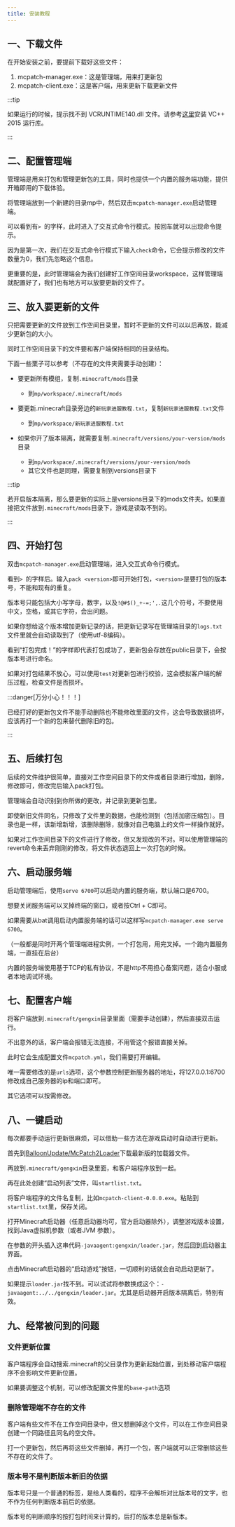 ```yaml
---
title: 安装教程
---
```


## 一、下载文件

在开始安装之前，要提前下载好这些文件：

1. mcpatch-manager.exe：这是管理端，用来打更新包
2. mcpatch-client.exe：这是客户端，用来更新下载更新文件

:::tip

如果运行的时候，提示找不到 VCRUNTIME140.dll 文件。请参考[这里](../faq.md#由于找不到VCRUNTIME140.dll，无法继续执行代码)安装 VC++ 2015 运行库。

:::

## 二、配置管理端

管理端是用来打包和管理更新包的工具，同时也提供一个内置的服务端功能，提供开箱即用的下载体验。

将管理端放到一个新建的目录mp中，然后双击`mcpatch-manager.exe`启动管理端。

可以看到有`> `的字样，此时进入了交互式命令行模式。按回车就可以出现命令提示。

因为是第一次，我们在交互式命令行模式下输入`check`命令，它会提示修改的文件数量为0，我们先忽略这个信息。

更重要的是，此时管理端会为我们创建好工作空间目录workspace，这样管理端就配置好了，我们也有地方可以放要更新的文件了。

## 三、放入要更新的文件

只把需要更新的文件放到工作空间目录里，暂时不更新的文件可以以后再放，能减少更新包的大小。

同时工作空间目录下的文件要和客户端保持相同的目录结构。

下面一些栗子可以参考（不存在的文件夹需要手动创建）：

+ 要更新所有模组，复制`.minecraft/mods`目录
  + 到`mp/workspace/.minecraft/mods`

+ 要更新.minecraft目录旁边的`新玩家进服教程.txt`，复制`新玩家进服教程.txt`文件
  + 到`mp/workspace/新玩家进服教程.txt`

+ 如果你开了版本隔离，就需要复制`.minecraft/versions/your-version/mods`目录
  + 到`mp/workspace/.minecraft/versions/your-version/mods`
  + 其它文件也是同理，需要复制到versions目录下

:::tip

若开启版本隔离，那么要更新的实际上是versions目录下的mods文件夹。如果直接把文件放到`.minecraft/mods`目录下，游戏是读取不到的。

:::

## 四、开始打包

双击`mcpatch-manager.exe`启动管理端，进入交互式命令行模式。

看到`> `的字样后。输入`pack <version>`即可开始打包，`<version>`是要打包的版本号，不能和现有的重复。

版本号只能包括大小写字母，数字，以及`!@#$()_+-=;',.`这几个符号，不要使用中文，空格，或其它字符，会出问题。

如果你想给这个版本增加更新记录的话，把更新记录写在管理端目录的`logs.txt`文件里就会自动读取到了（使用utf-8编码）。

看到“打包完成！”的字样即代表打包成功了，更新包会存放在public目录下，会按版本号进行命名。

如果对打包结果不放心，可以使用`test`对更新包进行校验，这会模拟客户端的解压过程，检查文件是否损坏。

:::danger[万分小心！！！]

已经打好的更新包文件不能手动删除也不能修改里面的文件，这会导致数据损坏，应该再打一个新的包来替代删除旧的包。

:::

## 五、后续打包

后续的文件维护很简单，直接对工作空间目录下的文件或者目录进行增加，删除，修改即可，修改完后输入pack打包。

管理端会自动识别到你所做的更改，并记录到更新包里。

即使新旧文件同名，只修改了文件里的数据，也能检测到（包括加密压缩包）。目录也是一样，该新增新增，该删除删除，就像对自己电脑上的文件一样操作就好。

如果对工作空间目录下的文件进行了修改，但又发现改的不对。可以使用管理端的revert命令来丢弃刚刚的修改，将文件状态退回上一次打包的时候。

## 六、启动服务端

启动管理端后，使用`serve 6700`可以启动内置的服务端，默认端口是6700。

想要关闭服务端可以叉掉终端的窗口，或者按Ctrl + C即可。

如果需要从bat调用启动内置服务端的话可以这样写`mcpatch-manager.exe serve 6700`。

（一般都是同时开两个管理端进程实例，一个打包用，用完叉掉。一个跑内置服务端，一直挂在后台）

内置的服务端使用基于TCP的私有协议，不是http不用担心备案问题，适合小服或者本地调试环境。

## 七、配置客户端

将客户端放到`.minecraft/gengxin`目录里面（需要手动创建），然后直接双击运行。

不出意外的话，客户端会报错无法连接，不用管这个报错直接关掉。

此时它会生成配置文件`mcpatch.yml`，我们需要打开编辑。

唯一需要修改的是`urls`选项，这个参数控制更新服务器的地址，将127.0.0.1:6700修改成自己服务器的ip和端口即可。

其它选项可以按需修改。

## 八、一键启动

每次都要手动运行更新很麻烦，可以借助一些方法在游戏启动时自动进行更新。

首先到[BalloonUpdate/McPatch2Loader](https://github.com/BalloonUpdate/McPatch2Loader/releases)下载最新版的加载器文件。

再放到`.minecraft/gengxin`目录里面，和客户端程序放到一起。

再在此处创建“启动列表”文件，叫`startlist.txt`。

将客户端程序的文件名复制，比如`mcpatch-client-0.0.0.exe`。粘贴到`startlist.txt`里，保存关闭。

打开Minecraft启动器（任意启动器均可，官方启动器除外），调整游戏版本设置，找到Java虚拟机参数（或者JVM 参数）。

在参数的开头插入这串代码`-javaagent:gengxin/loader.jar`，然后回到启动器主界面。

点击Minecraft启动器的“启动游戏”按钮，一切顺利的话就会自动启动更新了。

如果提示`loader.jar`找不到。可以试试将参数换成这个：`-javaagent:../../gengxin/loader.jar`。尤其是启动器开启版本隔离后，特别有效。

## 九、经常被问到的问题

### 文件更新位置

客户端程序会自动搜索.minecraft的父目录作为更新起始位置，到处移动客户端程序不会影响文件更新位置。

如果要调整这个机制，可以修改配置文件里的`base-path`选项

### 删除管理端不存在的文件

客户端有些文件不在工作空间目录中，但又想删掉这个文件，可以在工作空间目录创建一个同路径且同名的空文件。

打一个更新包，然后再将这些文件删掉，再打一个包，客户端就可以正常删除这些不存在的文件了。

### 版本号不是判断版本新旧的依据

版本号只是一个普通的标签，是给人类看的，程序不会解析对比版本号的文字，也不作为任何判断版本前后的依据。

版本号的判断顺序的按打包时间来计算的，后打的版本总是新版本。